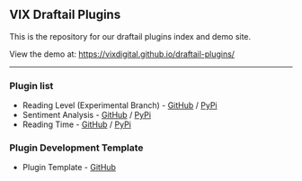 ## VIX Draftail Plugins
  
This is the repository for our draftail plugins index and demo site.
  
View the demo at: https://vixdigital.github.io/draftail-plugins/

---

### Plugin list
- Reading Level (Experimental Branch) - [GitHub](https://github.com/vixdigital/wagtail-readinglevel/tree/experimental-new-api-functionality) / [PyPi](https://pypi.org/project/wagtail-readinglevel/3.0.4b0/)
- Sentiment Analysis - [GitHub](http://github.com/vixdigital/wagtail-sentiment) / [PyPi](https://pypi.org/project/wagtail-sentiment/)
- Reading Time - [GitHub](https://github.com/vixdigital/wagtail-reading-time) / [PyPi](https://pypi.org/project/wagtail-readingtime/)

### Plugin Development Template
- Plugin Template - [GitHub](https://github.com/vixdigital/wagtail-plugin-base)